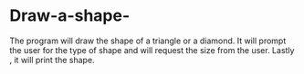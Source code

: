 # Draw-a-shape-
The program will draw the shape of a triangle or a diamond. It will prompt the user for the type of shape and will request the size from the user. Lastly , it will print the shape.  
